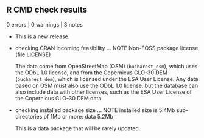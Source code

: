 ## R CMD check results

0 errors | 0 warnings | 3 notes

* This is a new release.

* checking CRAN incoming feasibility ... NOTE
  Non-FOSS package license (file LICENSE)
  
  The data come from OpenStreetMap (OSM) (`bucharest_osm`), which uses the
  ODbL 1.0 license, and from the Copernicus GLO-30 DEM (`bucharest_dem`), which
  is licensed under the ESA User License. Any data based on OSM must also use
  the ODbL 1.0 license, but the database can also include data with other
  licenses, such as the ESA User License of the Copernicus GLO-30 DEM data.

* checking installed package size ... NOTE
    installed size is  5.4Mb
    sub-directories of 1Mb or more:
      data   5.2Mb

  This is a data package that will be rarely updated.
